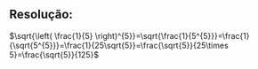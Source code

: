 ## Resolução:
$\sqrt{\left( \frac{1}{5} \right)^{5}}=\sqrt{\frac{1}{5^{5}}}=\frac{1}{\sqrt{5^{5}}}=\frac{1}{25\sqrt{5}}=\frac{\sqrt{5}}{25\times 5}=\frac{\sqrt{5}}{125}$

